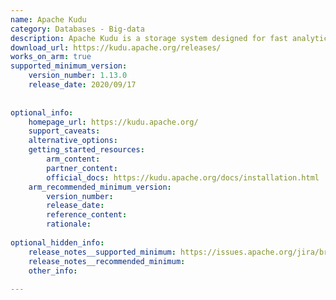 ```yaml
---
name: Apache Kudu
category: Databases - Big-data
description: Apache Kudu is a storage system designed for fast analytics, supporting real-time data processing and seamless integration with Hadoop ecosystems.
download_url: https://kudu.apache.org/releases/
works_on_arm: true
supported_minimum_version:
    version_number: 1.13.0
    release_date: 2020/09/17
 
 
optional_info:
    homepage_url: https://kudu.apache.org/
    support_caveats:
    alternative_options:
    getting_started_resources:
        arm_content:
        partner_content:
        official_docs: https://kudu.apache.org/docs/installation.html
    arm_recommended_minimum_version:
        version_number:
        release_date:
        reference_content:
        rationale:
 
optional_hidden_info:
    release_notes__supported_minimum: https://issues.apache.org/jira/browse/KUDU-3007
    release_notes__recommended_minimum:
    other_info:
 
---
```

